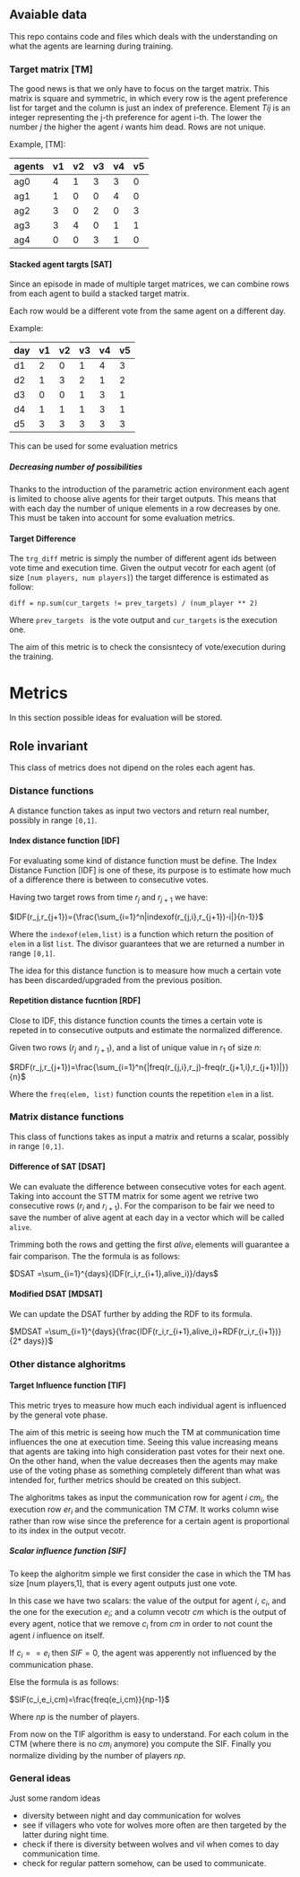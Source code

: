 
## Avaiable data
This repo contains code and files which deals with the understanding on what the agents are learning during training.

### Target matrix [TM]
The good news is that we only have to focus on the target matrix. 
This matrix is square and symmetric, in which every row is the agent preference list for target and the column is just an index of preference.
Element _Tij_ is an integer representing the j-th preference for agent i-th. The lower the number _j_ the higher the agent _i_ wants him dead.
Rows are not unique.

Example, [TM]:

| agents	| v1 	| v2 	| v3 	| v4 |	 v5|
|-----	|---	|---	|---	|---	|---	|
| ag0 	| 4 	| 1 	| 3 	| 3 	| 0 	|
| ag1 	| 1 	| 0 	| 0 	| 4 	| 0 	|
| ag2 	| 3 	| 0 	| 2 	| 0 	| 3 	|
| ag3 	| 3 	| 4 	| 0 	| 1 	| 1 	|
| ag4 	| 0 	| 0 	| 3 	| 1 	| 0 	|




#### Stacked agent targts [SAT]
Since an episode in made of multiple target matrices, we can combine rows from each agent to build a stacked target matrix.

Each row would be a different vote from the same agent on a different day.

Example:


| day	| v1 	| v2 	| v3 	| v4 |	 v5|
|-----	|---	|---	|---	|---	|---	|
| d1 	| 2 	| 0 	| 1 	| 4 	| 3 	|
| d2 	| 1 	| 3 	| 2 	| 1 	| 2 	|
| d3 	| 0 	| 0 	| 1 	| 3 	| 1 	|
| d4 	| 1 	| 1 	| 1 	| 3 	| 1 	|
| d5 	| 3 	| 3 	| 3 	| 3 	| 3 	|



This can be used for some evaluation metrics

##### Decreasing number of possibilities
Thanks to the introduction of the parametric action environment each agent is limited to choose alive agents for their target outputs. This means that with each day the number of unique elements in a row decreases by one.
This must be taken into account for some evaluation metrics.





#### Target Difference

The `trg_diff` metric is simply the number of different agent ids between vote time and execution time. Given the output vecotr for each agent (of size `[num players, num players]`) the target difference is estimated as follow:

    diff = np.sum(cur_targets != prev_targets) / (num_player ** 2)

Where `prev_targets ` is the vote output and `cur_targets` is the execution one.

The aim of this metric is to check the consisntecy of vote/execution during the training.







# Metrics

In this section possible ideas for evaluation will be stored.

## Role invariant
This class of metrics does not dipend on the roles each agent has.

### Distance functions
A distance function takes as input two vectors and return real number, possibly in range `[0,1]`.

#### Index distance function [IDF]
For evaluating some kind of distance function must be define. The Index Distance Function [IDF] is one of these, its purpose is to estimate how much of a difference there is between to consecutive votes. 

Having two target rows from time $r_j$  and $r_{j+1}$ we have:

$IDF(r_j,r_{j+1})={\frac{\sum_{i=1}^n|indexof(r_{j,i},r_{j+1})-i|}{n-1}}$

Where the `indexof(elem,list)` is a function which return the position of `elem` in a list `list`.
The divisor guarantees that we are returned a number in range `[0,1]`.

The idea for this distance function is to measure how much a certain vote has been discarded/upgraded from the previous position.

#### Repetition distance fucntion [RDF]
Close to IDF, this distance function counts the times a certain vote is repeted in to consecutive outputs and estimate the normalized difference. 

Given two rows ($r_j$ and $r_{j+1}$), and a list of unique value in $r_1$ of size $n$:

$RDF(r_j,r_{j+1})=\frac{\sum_{i=1}^n{|freq(r_{j,i},r_j)-freq(r_{j+1,i},r_{j+1})|}}{n}$

Where the `freq(elem, list)` function counts the repetition `elem` in a list.

### Matrix distance functions 
This class of functions takes as input a matrix and returns a scalar, possibly in range `[0,1]`.


#### Difference of SAT [DSAT]
We can evaluate the difference between consecutive votes for each agent. Taking into account the STTM matrix for some agent we retrive two consecutive rows ($r_i$ and $r_{i+1}$). For the comparison to be fair we need to save the number of alive agent at each day in a vector which will be called `alive`. 

Trimming both the rows and getting the first $alive_i$ elements will guarantee a fair comparison. The the formula is as follows:

$DSAT =\sum_{i=1}^{days}{IDF(r_i,r_{i+1},alive_i)}/days$

#### Modified DSAT [MDSAT]
We can update the DSAT further by adding the RDF to its formula.

$MDSAT =\sum_{i=1}^{days}{\frac{IDF(r_i,r_{i+1},alive_i)+RDF(r_i,r_{i+1})}{2* days}}$


### Other distance alghoritms 


#### Target Influence function [TIF]

This metric tryes to measure how much each individual agent is influenced by the general vote phase.

The aim of this metric is seeing how much the TM at communication time  influences the one at execution time. Seeing this value increasing means that agents are taking into high consideration past votes for their next one. 
On the other hand, when the value decreases then the agents may make use of the voting phase as something completely different than what was intended for, further metrics should be created on this subject.

The alghoritms takes as input the communication row for agent _i_ $cm_i$, the execution row $er_i$ and the communication TM $CTM$.
It works column wise rather than row wise since the preference for a certain agent is proportional to its index in the output vecotr.

##### Scalar influence function [SIF]
To keep the alghoritm simple we first consider the case in which the TM has size [num players,1], that is every agent outputs just one vote.

In this case we have two scalars: the value of the output for agent _i_, $c_i$, and the one for the execution $e_i$; and a column vecotr $cm$ which is the output of every agent, notice that we remove $c_i$ from $cm$ in order to not count the agent _i_ influence on itself.

If $c_i == e_i$ then $SIF=0$, the agent was apperently not influenced by the communication phase.

Else the formula is as follows:

$SIF(c_i,e_i,cm)=\frac{freq(e_i,cm)}{np-1}$

Where $np$ is the number of players.


From now on the TIF algorithm is easy to understand. For each colum in the CTM (where there is no $cm_i$ anymore) you compute the SIF. Finally you normalize dividing by the number of players $np$.


### General ideas

Just some random ideas

- diversity between night and day communication for wolves
- see if villagers who vote for wolves more often are then targeted by the latter during night time.
- check if there is diversity between wolves and vil when comes to day communication time.
- check for regular pattern somehow, can be used to communicate.
